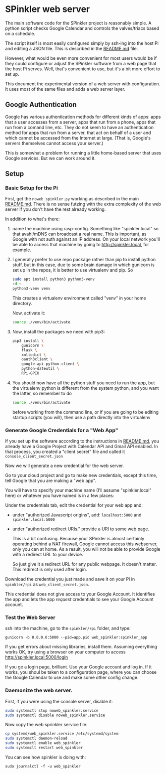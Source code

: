 
# SPinkler web server

The main software code for the SPinkler project is reasonably simple. A
python script checks Google Calendar and controls the valves/triacs
based on a schedule.

The script itself is most easily configured simply by ssh-ing into the
host Pi and editing a JSON file. This is described in the [README.md](README.md)
file.

However, what would be even more convenient for most users would be if 
they could configure or adjust the SPinkler software from a web page
that the host Pi serves. Well, that's convenient to use, but it's a 
bit more effort to set up.

This document the experimental version of a web server with 
configuration. It uses most of the same files and adds 
a web server layer.


## Google Authentication

Google has various authentication methods for different kinds of 
apps: apps that a user accesses from a server, apps that run from a 
phone, apps that run from a comand line, etc. They do not seem to 
have an authentication method for apps that run from a server, that
act on behalf of a user and which cannot be accessed from the Internet
at large. (That is, Google's servers themselves cannot access your
server.)

This is somewhat a problem for running a little home-based server
that uses Google services. But we can work around it.


## Setup

### Basic Setup for the Pi

First, get the `noweb_spinkler.py` working as described in the main
[README.md](README.md). There is no sense futzing with the extra complexity of 
the web server if you don't have the rest already working. 

In addition to what's there:

1. name the machine using rasp-config.
   Something like "spinkler.local" so that avahi/mDNS can broadcast 
   a real name. This is important, as Google with not auth against 
   an IP address. On your local network you'll be able to access
   that machine by going to http://spinkler.local, for example.

2. I generally prefer to use repo package rather than pip to install
   python stuff, but in this case, due to some brain damage in which
   gunicorn is set up in the repos, it is better to use virtualenv and pip.
   So

   ```sh
   sudo apt install python3 python3-venv
   cd ~
   python3-venv venv
   ```

   This creates a virtualenv environment called "venv" in your 
   home directory.

   Now, activate it:
   ```sh
   source ./venv/bin/activate
   ```

3. Now, install the packages we need with pip3:
 
   ```sh
   pip3 install \
       gunicorn \
       flask \
       xmltodict \
       oauth3client \
       google-api-python-client \
       python-dateutil \
       RPi-GPIO
   ```


4. You should now have all the python stuff you need to run
   the app, but the virtualenv python is different from the 
   system python, and you want the latter, so remember to do

   ```sh
   source ./venv/bin/activate
   ```

   before working from the command line, or if you are going to
   be editing startup scripts (you will), then use a path directly
   into the virtualenv



   
### Generate Google Credentials for a "Web App"


If you set up the software according to the instructions in
[README.md](README.md), you already have a Google Project with Calendar
API and Gmail API enabled. In that process, you created 
a "client secret" file and called it `console_client_secret.json`

Now we will generate a new credential for the web server.

Go to your cloud project and go to make new credentials, except
this time, tell Google that you are making a "web app".

You will have to specify your machine name (I'll assume 
"spinkler.local" here) or whatever you have named is in a few 
places:

Under the credentials tab, edit the credential for your web 
app and:
 
* under "authorized Javascript origins", add:
  `localhost:5000` and 
  `spinkler.local:5000`

* under "authorized redirect URIs." provide a 
  URI to some web page.

  This is a bit confusing. Because your SPinkler
  is almost certainly operating behind a NAT 
  firewall, Google cannot access this webserver,
  only you can at home. As a result, you will not
  be able to provide Google with a redirect URL to 
  your device.

  So just give it a redirect URL for any public 
  webpage. It doesn't matter. This redirect is only
  used after login.


Download the credential you just made and save it on your Pi
in `spinkler/rpi` as `web_client_secret.json`.

This credential does not give access to your Google Account. It 
identifies the app and lets the app *request* credentials to see your 
Google Account account.


### Test the Web Server

ssh into the machine, go to the `spinkler/rpi` folder,  and type:

`gunicorn -b 0.0.0.0:5000 --pid=app.pid web_spinkler:spinkler_app`

If you get errors about missing libraries, install them. Assuming
everything works OK, try using a browser on your computer to 
access http://spinkler.local:5000/login

If you ge a login page, brilliant. Use your Google account and 
log in. If it works, you shoul be taken to a configuration page,
where you can choose the Google Calendar to use and make some 
other config change.

### Daemonize the web server.

First, if you were using the console server, disable it:

```sh
sudo systemctl stop noweb_spinkler.service
sudo systemctl disable noweb_spinkler.service
```

Now copy the web sprinkler service file:

```sh
cp systemd/web_spinkler.service /etc/systemd/system
sudo systemctl daemon-reload
sudo systemctl enable web_spinkler
sudo systemclt restart web_spinkler
```

You can see how spinkler is doing with:

```
sudo journalctl -f -u web_spinkler
```


